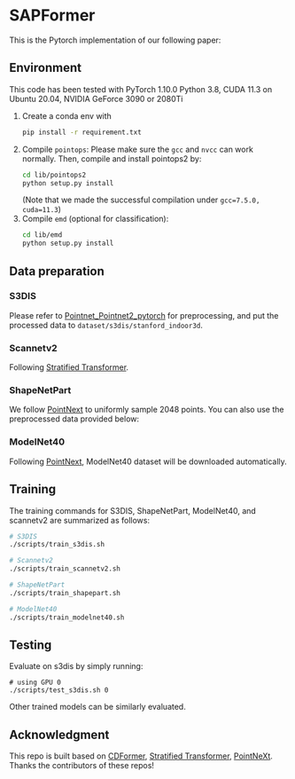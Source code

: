 # SAPFormer
This is the Pytorch implementation of our following paper:



## Environment
This code has been tested with PyTorch  1.10.0  Python  3.8, CUDA 11.3  on Ubuntu 20.04, NVIDIA GeForce 3090 or 2080Ti

1. Create a conda env with
   ```bash
   pip install -r requirement.txt
   ```
2. Compile `pointops`:
   Please make sure the `gcc` and `nvcc` can work normally. Then, compile and install pointops2 by:
    ```bash
    cd lib/pointops2
    python setup.py install
    ```
    (Note that we made the successful compilation under `gcc=7.5.0, cuda=11.3`)
3. Compile `emd` (optional for classification):
    ```bash
    cd lib/emd
    python setup.py install
    ```

## Data preparation
### S3DIS
Please refer to [Pointnet_Pointnet2_pytorch](https://github.com/yanx27/Pointnet_Pointnet2_pytorch#data-preparation-2) for preprocessing, and put the processed data to `dataset/s3dis/stanford_indoor3d`.

### Scannetv2
Following [Stratified Transformer](https://github.com/dvlab-research/Stratified-Transformer).

### ShapeNetPart
We follow [PointNext](https://guochengqian.github.io/PointNeXt/examples/shapenetpart/) to uniformly sample 2048 points. You can also use the preprocessed data provided below:


### ModelNet40
Following [PointNext](https://guochengqian.github.io/PointNeXt/examples/shapenetpart/), ModelNet40 dataset will be downloaded automatically.



## Training
The training commands for S3DIS, ShapeNetPart, ModelNet40, and scannetv2 are summarized as follows:
```bash
# S3DIS
./scripts/train_s3dis.sh

# Scannetv2
./scripts/train_scannetv2.sh

# ShapeNetPart
./scripts/train_shapepart.sh

# ModelNet40
./scripts/train_modelnet40.sh 
```

## Testing
 Evaluate on s3dis by simply running:
    

    # using GPU 0
    ./scripts/test_s3dis.sh 0

Other trained models can be similarly evaluated.
    
## Acknowledgment

This repo is built based on [CDFormer](https://github.com/haibo-qiu/CDFormer), [Stratified Transformer](https://github.com/dvlab-research/Stratified-Transformer), [PointNeXt](https://github.com/guochengqian/PointNeXt). Thanks the contributors of these repos!
